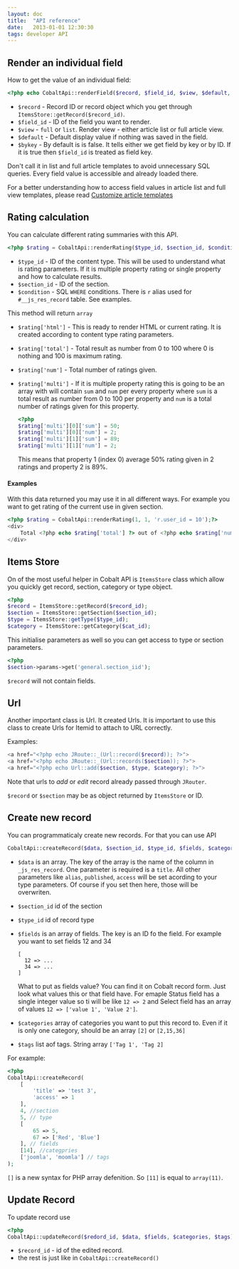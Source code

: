 ```yaml
---
layout: doc
title:  "API reference"
date:   2013-01-01 12:30:30
tags: developer API
---
```

## Render an individual field

How to get the value of an individual field:

~~~php
<?php echo CobaltApi::renderField($record, $field_id, $view, $default, $bykey); ?>
~~~

- `$record` -  Record ID or record object which you get through `ItemsStore::getRecord($record_id)`.
- `$field_id` - ID of the field you want to render.
- `$view` - `full` or `list`. Render view - either article list or full article view. 
- `$default` - Default display value if nothing was saved in the field.
- `$bykey` - By default is is false. It tells either we get field by key or by ID. If it is true then `$field_id` is treated as field key.

Don't call it in list and full article templates to avoid unnecessary SQL queries. Every field value is accessible and already loaded there. 
<div class="alert">For a better understanding how to access field values in article list and full view templates, please read <a href="/en/cobalt/custom-templates-article">Customize article templates</a></div>

## Rating calculation

You can calculate different rating summaries with this API.

~~~php
<?php $rating = CobaltApi::renderRating($type_id, $section_id, $condition); ?>
~~~

- `$type_id` - ID of the content type. This will be used to understand what is rating parameters. If it is multiple property rating or single property and how to calculate results.
- `$section_id` - ID of the section.
- `$condition` - SQL `WHERE` conditions. There is `r` alias used for `#__js_res_record` table. See examples.

This method will return `array`

- `$rating['html']` - This is ready to render HTML or current rating. It is created according to content type rating parameters.
- `$rating['total']` - Total result as number from 0 to 100 where 0 is nothing and 100 is maximum rating.
- `$rating['num']` - Total number of ratings given.
- `$rating['multi']` - If it is multiple property rating this is going to be an array with will contain `sum` and `num` per every property where `sum` is a total result as number from 0 to 100 per property and `num` is a total number of ratings given for this property. 
    
  ~~~php
  <?php
  $rating['multi'][0]['sum'] = 50;
  $rating['multi'][0]['num'] = 2;
  $rating['multi'][1]['sum'] = 89;
  $rating['multi'][1]['num'] = 2;
  ~~~
	
	This means that property 1 (index 0) average 50% rating given in 2 ratings and property 2 is 89%.

#### Examples

With this data returned you may use it in all different ways. For example you want to get rating of the current use in given section.

~~~php
<?php $rating = CobaltApi::renderRating(1, 1, 'r.user_id = 10');?>
<div>
	Total <?php echo $rating['total'] ?> out of <?php echo $rating['num'] ?> votes!
</div>
~~~
	
## Items Store

On of the most useful helper in Cobalt API is `ItemsStore` class which allow you quickly get record, section, category or type object.

~~~php
<?php
$record = ItemsStore::getRecord($record_id);
$section = ItemsStore::getSection($section_id);
$type = ItemsStore::getType($type_id);
$category = ItemsStore::getCategory($cat_id);
~~~

This initialise parameters as well so you can get access to type or section parameters.

~~~php
<?php
$section->params->get('general.section_iid');
~~~
	
`$record` will not contain fields.

## Url

Another important class is Url. It created Urls.  It is important to use this class to create Urls for Itemid to attach to URL correctly.

Examples:

~~~php
<a href="<?php echo JRoute::_(Url::record($record)); ?>">
<a href="<?php echo JRoute::_(Url::records($section)); ?>">
<a href="<?php echo Url::add($section, $type, $category); ?>">
~~~

Note that urls to _add_ or _edit_ record already passed through `JRouter`.

`$record` or `$section` may be as object returned by `ItemsStore` or ID.

## Create new record

You can programmaticaly create new records. For that you can use API 

~~~php
CobaltApi::createRecord($data, $section_id, $type_id, $fields, $categories, $tags)
~~~

- `$data` is an array. The key of the array is the name of the column in `_js_res_record`. One parameter is required is a `title`. All other parameters like `alias`, `published`, `access` will be set acording to your type parameters. Of course if you set then here, those will be overwriten. 
- `$section_id` id of the section
- `$type_id` id of record type
- `$fields` is an array of fields. The key is an ID fo the field. For example you want to set fields 12 and 34
   
      [
	    12 => ...
		34 => ...		
      ]
	
  What to put as fields value? You can find it on Cobalt record form. Just look what values this or that field have. For emaple Status field has a single  integer value so ti will be like `12 => 2` and Select field has an array of values `12 => ['value 1', 'Value 2']`.
- `$categories` array of categories you want to put this record to. Even if it is only one category, should be an array `[2]` or `[2,15,36]`
- `$tags` list aof tags. String array `['Tag 1', 'Tag 2]`

For example:

~~~php
<?php
CobaltApi::createRecord(
	[
		'title' => 'test 3',
		'access' => 1 
	],
	4, //section
	5, // type
	[
		65 => 5,
		67 => ['Red', 'Blue']
	], // fields
	[14], //categpries
	['joomla', 'moomla'] // tags
);
~~~

`[]` is a new syntax for PHP array defenition. So `[11]` is equal to `array(11)`.

## Update Record

To update record use 

~~~php
<?php
CobaltApi::updateRecord($redord_id, $data, $fields, $categories, $tags);
~~~

- `$record_id` - id of the edited record.
- the rest is just like in `CobaltApi::createRecord()`